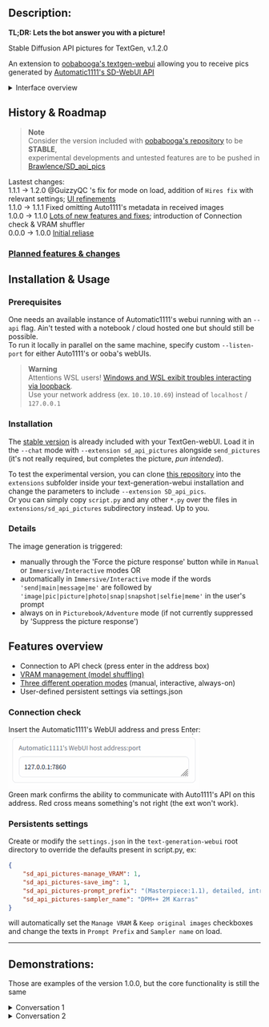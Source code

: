 ## Description:
**TL;DR: Lets the bot answer you with a picture!**  

Stable Diffusion API pictures for TextGen, v.1.2.0  

An extension to [oobabooga's textgen-webui](https://github.com/oobabooga/text-generation-webui) allowing you to receive pics generated by [Automatic1111's SD-WebUI API](https://github.com/AUTOMATIC1111/stable-diffusion-webui)

<details>
<summary>Interface overview</summary>

![Interface](https://raw.githubusercontent.com/Brawlence/SD_api_pics/main/illust/Interface.jpg)

</details>

## History & Roadmap  
> **Note**  
> Consider the version included with [oobabooga's repository](https://github.com/oobabooga/text-generation-webui/tree/main/extensions/sd_api_pictures) to be **STABLE**,  
> experimental developments and untested features are to be pushed in [Brawlence/SD_api_pics](https://github.com/Brawlence/SD_api_pics)

Lastest changes:  
1.1.1 → 1.2.0 @GuizzyQC 's fix for mode on load, addition of `Hires fix` with relevant settings; [UI refinements](https://github.com/oobabooga/text-generation-webui/pull/1400)  
1.1.0 → 1.1.1 Fixed omitting Auto1111's metadata in received images  
1.0.0 → 1.1.0 [Lots of new features and fixes](https://github.com/oobabooga/text-generation-webui/pull/596#issuecomment-1487585871); introduction of Connection check & VRAM shuffler  
0.0.0 → 1.0.0 [Initial reliase](https://github.com/oobabooga/text-generation-webui/pull/309)  

### [Planned features & changes](https://github.com/Brawlence/SD_api_pics/wiki#todo)

## Installation & Usage

### Prerequisites

One needs an available instance of Automatic1111's webui running with an `--api` flag. Ain't tested with a notebook / cloud hosted one but should still be possible.   
To run it locally in parallel on the same machine, specify custom `--listen-port` for either Auto1111's or ooba's webUIs. 
> **Warning**  
> Attentions WSL users! [Windows and WSL exibit troubles interacting via loopback](https://github.com/oobabooga/text-generation-webui/issues/573#issuecomment-1486596112).  
> Use your network address (ex. `10.10.10.69`) instead of `localhost` / `127.0.0.1`

### Installation

The [stable version](https://github.com/oobabooga/text-generation-webui/tree/main/extensions/sd_api_pictures) is already included with your TextGen-webUI. 
Load it in the `--chat` mode with `--extension sd_api_pictures` alongside `send_pictures` (it's not really required, but completes the picture, *pun intended*).  

To test the experimental version, you can clone [this repository](https://github.com/Brawlence/SD_api_pics) into the `extensions` subfolder inside your text-generation-webui installation and change the parameters to include `--extension SD_api_pics`.  
Or you can simply copy `script.py` and any other `*.py` over the files in `extensions/sd_api_pictures` subdirectory instead. Up to you.

### Details

The image generation is triggered:  
- manually through the 'Force the picture response' button while in `Manual` or `Immersive/Interactive` modes OR  
- automatically in `Immersive/Interactive` mode if the words `'send|main|message|me'` are followed by `'image|pic|picture|photo|snap|snapshot|selfie|meme'` in the user's prompt  
- always on in `Picturebook/Adventure` mode (if not currently suppressed by 'Suppress the picture response')  

## Features overview
- Connection to API check (press enter in the address box)  
- [VRAM management (model shuffling)](https://github.com/Brawlence/SD_api_pics/wiki/VRAM-management-feature)  
- [Three different operation modes](https://github.com/Brawlence/SD_api_pics/wiki/Modes-of-operation) (manual, interactive, always-on)  
- User-defined persistent settings via settings.json

### Connection check

Insert the Automatic1111's WebUI address and press Enter:  
![API-check](https://raw.githubusercontent.com/Brawlence/SD_api_pics/main/illust/API-check.gif)  
Green mark confirms the ability to communicate with Auto1111's API on this address. Red cross means something's not right (the ext won't work).

### Persistents settings

Create or modify the `settings.json` in the `text-generation-webui` root directory to override the defaults
present in script.py, ex:

```json
{
    "sd_api_pictures-manage_VRAM": 1,
    "sd_api_pictures-save_img": 1,
    "sd_api_pictures-prompt_prefix": "(Masterpiece:1.1), detailed, intricate, colorful, (solo:1.1)",
    "sd_api_pictures-sampler_name": "DPM++ 2M Karras"
}
```

will automatically set the `Manage VRAM` & `Keep original images` checkboxes and change the texts in `Prompt Prefix` and `Sampler name` on load.

---

## Demonstrations:

Those are examples of the version 1.0.0, but the core functionality is still the same

<details>
<summary>Conversation 1</summary>

![EXA1](https://user-images.githubusercontent.com/42910943/224866564-939a3bcb-e7cf-4ac0-a33f-b3047b55054d.jpg)
![EXA2](https://user-images.githubusercontent.com/42910943/224866566-38394054-1320-45cf-9515-afa76d9d7745.jpg)
![EXA3](https://user-images.githubusercontent.com/42910943/224866568-10ea47b7-0bac-4269-9ec9-22c387a13b59.jpg)
![EXA4](https://user-images.githubusercontent.com/42910943/224866569-326121ad-1ea1-4874-9f6b-4bca7930a263.jpg)


</details>

<details>
<summary>Conversation 2</summary>

![Hist1](https://user-images.githubusercontent.com/42910943/224865517-c6966b58-bc4d-4353-aab9-6eb97778d7bf.jpg)
![Hist2](https://user-images.githubusercontent.com/42910943/224865527-b2fe7c2e-0da5-4c2e-b705-42e233b07084.jpg)
![Hist3](https://user-images.githubusercontent.com/42910943/224865535-a38d94e7-8975-4a46-a655-1ae1de41f85d.jpg)

</details>
